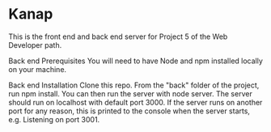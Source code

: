 <H1>Kanap</H1>

This is the front end and back end server for Project 5 of the Web Developer path.

Back end Prerequisites
You will need to have Node and npm installed locally on your machine.

Back end Installation
Clone this repo. From the "back" folder of the project, run npm install. You can then run the server with node server. 
The server should run on localhost with default port 3000. If the server runs on another port for any reason, this is printed to the console when the server starts, e.g. 
Listening on port 3001.
